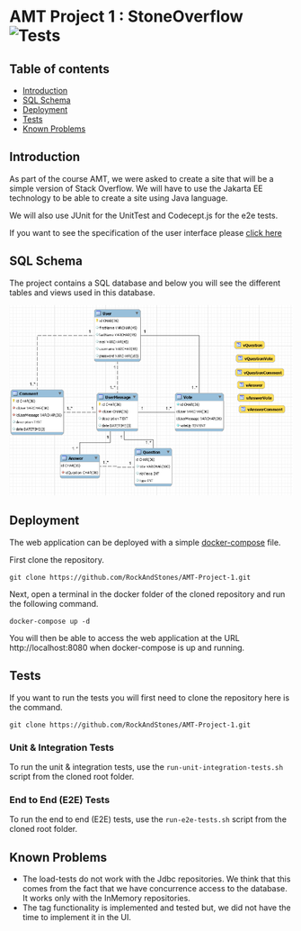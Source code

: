 # AMT Project 1 : StoneOverflow <img src="https://github.com/RockAndStones/AMT-Project-1/workflows/stoneoverflow_tests/badge.svg?branch=dev" alt="Tests">

## Table of contents
- [Introduction](#Introduction)  
- [SQL Schema](#Sql-Schema)  
- [Deployment](#Deployment)
- [Tests](#Tests)
- [Known Problems](#Known-Problems)

## Introduction
As part of the course AMT, we were asked to create a site that will be a simple version of Stack Overflow. We will have to use the Jakarta EE technology to be able to create a site using Java language.

We will also use JUnit for the UnitTest and Codecept.js for the e2e tests.

If you want to see the specification of the user interface please [click here](https://docs.google.com/document/d/1DSahosKDQq_0yjQDg7r0EOaPcs6QhwXc7yyWqTjHFSo/edit?usp=sharing)

## SQL Schema

The project contains a SQL database and below you will see the different tables and views used in this database.

![Sql Model](./img/SqlModel.PNG)

## Deployment
The web application can be deployed with a simple [docker-compose](./docker/docker-compose.yml) file.

First clone the repository.
```
git clone https://github.com/RockAndStones/AMT-Project-1.git
```
Next, open a terminal in the docker folder of the cloned repository and run the following command. 
```
docker-compose up -d
```
You will then be able to access the web application at the URL http://localhost:8080 when docker-compose is up and running.

## Tests
If you want to run the tests you will first need to clone the repository here is the command.

```
git clone https://github.com/RockAndStones/AMT-Project-1.git
```
### Unit & Integration Tests
To run the unit & integration tests, use the `run-unit-integration-tests.sh` script from the cloned root folder.
### End to End (E2E) Tests
To run the end to end (E2E) tests, use the `run-e2e-tests.sh` script from the cloned root folder.

## Known Problems
- The load-tests do not work with the Jdbc repositories. We think that this comes from the fact that we have concurrence access to the database. It works only with the InMemory repositories.
- The tag functionality is implemented and tested but, we did not have the time to implement it in the UI.

